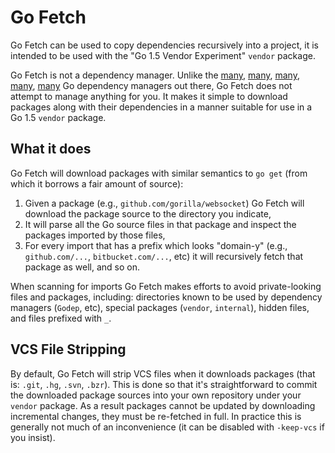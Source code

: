 # Go Fetch

Go Fetch can be used to copy dependencies recursively into a project, it is intended to be used with the "Go 1.5 Vendor Experiment" `vendor` package.

Go Fetch is not a dependency manager. Unlike the [many](https://github.com/tools/godep), [many](https://github.com/niemeyer/gopkg), [many](https://github.com/gpmgo/gopm), [many](https://github.com/mattn/gom), [many](https://github.com/nitrous-io/goop) Go dependency managers out there, Go Fetch does not attempt to manage anything for you. It makes it simple to download packages along with their dependencies in a manner suitable for use in a Go 1.5 `vendor` package.

## What it does

Go Fetch will download packages with similar semantics to `go get` (from which it borrows a fair amount of source):

1. Given a package (e.g., `github.com/gorilla/websocket`) Go Fetch will download the package source to the directory you indicate,
2. It will parse all the Go source files in that package and inspect the packages imported by those files,
3. For every import that has a prefix which looks "domain-y" (e.g., `github.com/...`, `bitbucket.com/...`, etc) it will recursively fetch that package as well, and so on.

When scanning for imports Go Fetch makes efforts to avoid private-looking files and packages, including: directories known to be used by dependency managers (`Godep`, etc), special packages (`vendor`, `internal`), hidden files, and files prefixed with `_`.

## VCS File Stripping

By default, Go Fetch will strip VCS files when it downloads packages (that is: `.git`, `.hg`, `.svn`, `.bzr`). This is done so that it's straightforward to commit the downloaded package sources into your own repository under your `vendor` package. As a result packages cannot be updated by downloading incremental changes, they must be re-fetched in full. In practice this is generally not much of an inconvenience (it can be disabled with `-keep-vcs` if you insist).
